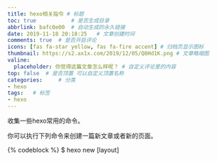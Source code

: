 ```yaml
---
title: hexo相关指令	# 标题
toc: true			# 是否生成目录
abbrlink: bafc0e00	# 自动生成的永久链接
date: 2019-11-18 20:18:25	# 文章创建时间
comments: true	# 是否开启评论
icons: [fas fa-star yellow, fas fa-fire accent] # 归档页显示图标
thumbnail: https://s2.ax1x.com/2019/12/05/Q8Hd1K.png # 文章略缩图
valine:
  placeholder: 你觉得这篇文章怎么样呢？ # 自定义评论里的内容
top: false 	# 是否顶置 可以自定义顶置名称
categories: 	# 分类
- hexo
tags:	# 标签
- hexo
---
```

收集一些hexo常用的命令。
<!-- more -->
你可以执行下列命令来创建一篇新文章或者新的页面。

{% codeblock %}
$ hexo new [layout] <title>
{% endcodeblock %}

您可以在命令中指定文章的布局（layout），默认为 `post`，
可以通过修改`_config.yml`中的`default_layout`参数来指定默认布局。

## 布局（Layout）
Hexo 有三种默认布局：`post`、`page`和`draft`。在创建者三种不同类型的文件时，它们将会被保存到不同的路径；而您自定义的其他布局和`post`相同，都将储存到`source/_posts`文件夹。

| 布局 | 路径 |
|:--|:--|
| post | source/_posts |
| page | source |
| draft | source/_drafts |

{% blockquote %}
### 不要处理我的文章
如果你不想你的文章被处理，你可以将 Front-Matter 中的`layout:`设为`false`。
{% endblockquote %}
## 文件名称
Hexo 默认以标题做为文件名称，但您可编辑`new_post_name`参数来改变默认的文件名称，举例来说，设为`:year-:month-:day-:title.md`可让您更方便的通过日期来管理文章。

| 变量 | 描述 |
|:--|:--|
| :title | 标题（小写，空格将会被替换为短杠） |
| :year | 建立的年份，比如， 2015 |
| :month | 建立的月份（有前导零），比如， 04 |
| :i_month | 建立的月份（无前导零），比如， 4 |
| :day | 建立的日期（有前导零），比如， 07 |
| :i_day | 建立的日期（无前导零），比如， 7 |

## 草稿
刚刚提到了 Hexo 的一种特殊布局：`draft`，这种布局在建立时会被保存到`source/_drafts`文件夹，您可通过`publish`命令将草稿移动到`source/_posts`文件夹，该命令的使用方式与`new`十分类似，您也可在命令中指定`layout`来指定布局。

{% codeblock %}
$ hexo publish [layout] <title>
{% endcodeblock %}
草稿默认不会显示在页面中，您可在执行时加上`--draft`参数，或是把`render_drafts`参数设为`true`来预览草稿。
## 模版（Scaffold）
在新建文章时，Hexo 会根据`scaffolds`文件夹内相对应的文件来建立文件，例如：
{% codeblock %}
$ hexo new photo "My Gallery"
{% endcodeblock %}
在执行这行指令时，Hexo 会尝试在`scaffolds`文件夹中寻找`photo.md`，并根据其内容建立文章，以下是您可以在模版中使用的变量：

| 变量 |	描述 |
|:--|:--|
| layout | 布局 |
| title | 标题 |
| date | 文件建立日期 |

## 标签插件（Tag Plugins）
标签插件和 Front-matter 中的标签不同，它们是用于在文章中快速插入特定内容的插件。
### 引用块
在文章中插入引言，可包含作者、来源和标题。
**别号：**quote

```
{% blockquote [author[, source]] [link] [source_link_title] %}
content 
{% endblockquote %}
```
#### 样例
**‌没有提供参数，则只输出普通的 blockquote**
```
{% blockquote %}
Lorem ipsum dolor sit amet, consectetur adipiscing elit. Pellentesque hendrerit lacus ut purus iaculis feugiat. Sed nec tempor elit, quis aliquam neque. Curabitur sed diam eget dolor fermentum semper at eu lorem.
{% endblockquote %}
```
{% blockquote %}
Lorem ipsum dolor sit amet, consectetur adipiscing elit. Pellentesque hendrerit lacus ut purus iaculis feugiat. Sed nec tempor elit, quis aliquam neque. Curabitur sed diam eget dolor fermentum semper at eu lorem.
{% endblockquote %}
**‌引用书上的句子**
```
{% blockquote David Levithan, Wide Awake %}
Do not just seek happiness for yourself. Seek happiness for all. Through kindness. Through mercy.
{% endblockquote %}
```
{% blockquote David Levithan, Wide Awake %}
Do not just seek happiness for yourself. Seek happiness for all. Through kindness. Through mercy.
{% endblockquote %}
**引用 Twitter**
```
{% blockquote @DevDocs https://twitter.com/devdocs/status/356095192085962752 %}
NEW: DevDocs now comes with syntax highlighting. http://devdocs.io
{% endblockquote %}
```
{% blockquote @DevDocs https://twitter.com/devdocs/status/356095192085962752 %}
NEW: DevDocs now comes with syntax highlighting. http://devdocs.io
{% endblockquote %}
**引用网络上的文章**
```
{% blockquote Seth Godin http://sethgodin.typepad.com/seths_blog/2009/07/welcome-to-island-marketing.html Welcome to Island Marketing %}
Every interaction is both precious and an opportunity to delight.
{% endblockquote %}
```
{% blockquote Seth Godin http://sethgodin.typepad.com/seths_blog/2009/07/welcome-to-island-marketing.html Welcome to Island Marketing %}
Every interaction is both precious and an opportunity to delight.
{% endblockquote %}
### 代码块
在文章中插入代码。
**别名：**code
```
{% codeblock [title] [lang:language] [url] [link text] %}
code snippet
{% endcodeblock %}
```
#### 样例
**普通的代码块**
```
{% codeblock %}
alert('Hello World!');
{% endcodeblock %}
```
{% codeblock %}
alert('Hello World!');
{% endcodeblock %}
**指定语言**
```
{% codeblock lang:objc %}
[rectangle setX: 10 y: 10 width: 20 height: 20];
{% endcodeblock %}
```
{% codeblock lang:objc %}
[rectangle setX: 10 y: 10 width: 20 height: 20];
{% endcodeblock %}
**附加说明**
```
{% codeblock Array.map %}
array.map(callback[, thisArg])
{% endcodeblock %}
```
{% codeblock Array.map %}
array.map(callback[, thisArg])
{% endcodeblock %}
**附加说明和网址**
```
{% codeblock _.compact http://underscorejs.org/#compact Underscore.js %}
_.compact([0, 1, false, 2, '', 3]);
=> [1, 2, 3]
{% endcodeblock %}
```
{% codeblock _.compact http://underscorejs.org/#compact Underscore.js %}
_.compact([0, 1, false, 2, '', 3]);
=> [1, 2, 3]
{% endcodeblock %}
### 反引号代码块
另一种形式的代码块，不同的是它使用三个反引号来包裹。

\``` [language] [title] [url] [link text] code snippet ```
### Pull Quote
在文章中插入 Pull quote。
```
{% pullquote [class] %}
content
{% endpullquote %}
```
### jsFiddle
在文章中嵌入 jsFiddle。
```
{% jsfiddle shorttag [tabs] [skin] [width] [height] %}
```
### Gist
在文章中嵌入 Gist。
```
{% gist gist_id [filename] %}
```
### iframe
在文章中插入 iframe。
```
{% iframe url [width] [height] %}
```
### Image
在文章中插入指定大小的图片。
```
{% img [class names] /path/to/image [width] [height] "title text 'alt text'" %}
```
#### Fancybox图片预览
将需要放大预览的图片用`<fancybox></fancybox>`包含起来。
无预览图片
![](bafc0e00/Fancybox_example.png)
有预览图片
<fancybox>![](bafc0e00/Fancybox_example.png)</fancybox>
### Link
在文章中插入链接，并自动给外部链接添加`target="_blank"`属性。
```
	{% link text url [external] [title] %}
```
### Include Code
插入 `source/downloads/code`文件夹内的代码文件。`source/downloads/code`不是固定的，取决于你在配置文件中`code_dir`的配置。
```
{% include_code [title] [lang:language] [from:line] [to:line] path/to/file %}
```
#### 样例
**嵌入 test.js 文件全文**
```
{% include_code lang:javascript test.js %}
```
**只嵌入第 3 行**
```
{% include_code lang:javascript from:3 to:3 test.js %}
```
**嵌入第 5 行至第 8 行**
```
{% include_code lang:javascript from:5 to:8 test.js %}
```
**嵌入第 5 行至文件结束**
```
{% include_code lang:javascript from:5 test.js %}
```
**嵌入第 1 行至第 8 行**
```
{% include_code lang:javascript to:8 test.js %}
```
### Youtube
在文章中插入 Youtube 视频。
```
{% youtube video_id %}
```
### Vimeo
在文章中插入 Vimeo 视频。
```
{% vimeo video_id %}
```
### 引用文章
引用其他文章的链接。
```
{% post_path filename %}
{% post_link filename [title] [escape] %}
```
在使用此标签时可以忽略文章文件所在的路径或者文章的永久链接信息、如语言、日期。
例如，在文章中使用<code>&#123%post_link how-to-bake-a-cake %&#125</code>时，只需有一个名为`how-to-bake-a-cake.md`的文章文件即可。即使这个文件位于站点文件夹的`source/posts/2015-02-my-family-holiday`目录下、或者文章的永久链接是 2018/en/how-to-bake-a-cake，都没有影响。
默认链接文字是文章的标题，你也可以自定义要显示的文本。此时不应该使用 Markdown 语法 []()。
默认对文章的标题和自定义标题里的特殊字符进行转义。可以使用escape选项，禁止对特殊字符进行转义。
**链接使用文章的标题**
<code>&#123% post_link hexo-3-8-released %&#125</code>
[Hexo 3.8.0 Released](https://hexo.io/news/2018/10/19/hexo-3-8-released/ "Hexo 3.8.0 Released")
**链接使用自定义文字**
<code>&#123% post_link hexo-3-8-released '通往文章的链接' %&#125</code>
[通往文章的链接](https://hexo.io/news/2018/10/19/hexo-3-8-released/ "通往文章的链接")
**对标题的特殊字符进行转义**
```
{% post_link hexo-4-released 'How to use <b> tag in title' %}
```
**禁止对标题的特殊字符进行转义**
```
{% post_link hexo-4-released '<b>bold</b> custom title' false %}
```
[**bold** custom title](https://hexo.io/news/2019/10/14/hexo-4-released/ "<b>bold</b> custom title")
[](#引用资源 "引用资源")引用资源[](#引用资源)
引用文章的资源。
```
{% asset_path filename %}
{% asset_img filename [title] %}
{% asset_link filename [title] [escape] %}
```
[](#Raw "Raw")Raw[](#Raw)
如果您想在文章中插入 Swig 标签，可以尝试使用 Raw 标签，以免发生解析异常。
```
{% raw %}
content
{% endraw %}
```
[](#文章摘要和截断 "文章摘要和截断")文章摘要和截断[](#文章摘要和截断)
在文章中使用 `<!-- more -->`，那么 `<!-- more -->` 之前的文字将会被视为摘要。首页中将只出现这部分文字，同时这部分文字也会出现在正文之中。
例如：
```
Lorem ipsum dolor sit amet, consectetur adipiscing elit, sed do eiusmod tempor incididunt ut labore et dolore magna aliqua.
<!-- more -->
Ut enim ad minim veniam, quis nostrud exercitation ullamco laboris nisi ut aliquip ex ea commodo consequat. Duis aute irure dolor in reprehenderit in voluptate velit esse cillum dolore eu fugiat nulla pariatur. Excepteur sint occaecat cupidatat non proident, sunt in culpa qui officia deserunt mollit anim id est laborum.
```
首页中将只会出现
```
Lorem ipsum dolor sit amet, consectetur adipiscing elit, sed do eiusmod tempor incididunt ut labore et dolore magna aliqua.
```
正文中则会出现
```
Lorem ipsum dolor sit amet, consectetur adipiscing elit, sed do eiusmod tempor incididunt ut labore et dolore magna aliqua.

Ut enim ad minim veniam, quis nostrud exercitation ullamco laboris nisi ut aliquip ex ea commodo consequat. Duis aute irure dolor in reprehenderit in voluptate velit esse cillum dolore eu fugiat nulla pariatur. Excepteur sint occaecat cupidatat non proident, sunt in culpa qui officia deserunt mollit anim id est laborum.
```

注意，摘要可能会被 Front Matter 中的 `excerpt` 覆盖。
